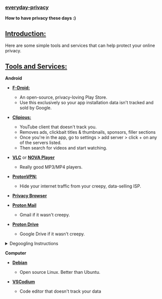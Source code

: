 ### [everyday-privacy](#)

**How to have privacy these days :)**

## [Introduction:](#)

Here are some simple tools and services that can help protect your online privacy.

## [Tools and Services:](#)

  **Android**
  
- **[F-Droid:](https://f-droid.org/en/)**
  - An open-source, privacy-loving Play Store.
  - Use this exclusively so your app installation data isn't tracked and sold by Google.

- **[Clipious:](https://f-droid.org/en/packages/com.github.lamarios.clipious/)**
  - YouTube client that doesn't track you.
  - Removes ads, clickbait titles & thumbnails, sponsors, filler sections
  - Once you're in the app, go to settings > add server > click + on any of the servers listed.
  - Then search for videos and start watching.

- **[VLC](https://f-droid.org/en/packages/org.videolan.vlc/)** or **[NOVA Player](https://f-droid.org/en/packages/org.courville.nova/)**
  - Really good MP3/MP4 players.

- **[ProtonVPN:](https://f-droid.org/en/packages/ch.protonvpn.android/)**
  - Hide your internet traffic from your creepy, data-selling ISP.

- **[Privacy Browser](https://f-droid.org/en/packages/com.stoutner.privacybrowser.standard/)**

- **[Proton Mail](https://account.proton.me/mail)**
  - Gmail if it wasn't creepy.

- **[Proton Drive](https://proton.me/drive)**
  - Google Drive if it wasn't creepy.


 
 <details>
  - **Degoogle Script:**
  - Removes most Google bloatware from your devices.
  - Google is known for being really privacy-invasive
  - Google wastes most of your device's storage
  - Almost all Google apps can be easily replaced with F-Droid alternatives
  - Bonus: this makes old phones run much faster!
   <summary>Degoogling Instructions</summary>
  
   
   1. [Install ADB on your laptop](https://www.xda-developers.com/install-adb-windows-macos-linux/)
   2. [Enable USB Debugging](https://developer.android.com/studio/debug/dev-options)
   3. Plug your phone into your laptop and hit "allow usb debugging"
   4. Paste this into a terminal
 
   ```
   adb uninstall --user 0 com.google.android.apps.accessibility.auditor
   adb uninstall --user 0 com.google.android.apps.accessibility.maui.actionblocks
   adb uninstall --user 0 com.google.android.marvin.talkback
   adb uninstall --user 0 com.google.android.projection.gearhead
   adb uninstall --user 0 com.google.android.embedded.projection
   adb uninstall --user 0 com.google.android.apps.work.clouddpc
   adb uninstall --user 0 com.google.android.webview
   adb uninstall --user 0 com.google.android.webview.beta
   adb uninstall --user 0 com.google.android.webview.canary
   adb uninstall --user 0 com.google.android.webview.dev
   adb uninstall --user 0 com.google.android.tvrecommendations
   adb uninstall --user 0 com.google.android.tvlauncher
   adb uninstall --user 0 com.google.android.leanbacklauncher
   adb uninstall --user 0 com.google.android.tv.remote.service
   adb uninstall --user 0 com.google.android.wearable.assistant
   adb uninstall --user 0 com.google.android.backdrop
   adb uninstall --user 0 com.google.android.apps.blogger
   adb uninstall --user 0 com.google.android.calculator
   adb uninstall --user 0 com.google.samples.apps.cardboarddemo
   adb uninstall --user 0 com.google.android.ims
   adb uninstall --user 0 com.chrome.beta
   adb uninstall --user 0 com.chrome.canary
   adb uninstall --user 0 com.chrome.dev
   adb uninstall --user 0 com.google.chromeremotedesktop
   adb uninstall --user 0 com.google.android.apps.mediashell
   adb uninstall --user 0 com.google.android.deskclock
   adb uninstall --user 0 com.androidx.compose.material.catalog
   adb uninstall --user 0 com.google.android.contacts
   adb uninstall --user 0 com.google.android.apps.audition
   adb uninstall --user 0 com.google.android.apps.village.boond
   adb uninstall --user 0 com.google.android.apps.restore
   adb uninstall --user 0 com.google.android.apps.pixelmigrate
   adb uninstall --user 0 com.google.android.apps.wifisetup.app
   adb uninstall --user 0 com.google.android.apps.wellbeing
   adb uninstall --user 0 com.google.android.apps.camera.poseidon
   adb uninstall --user 0 com.google.android.apps.kids.familylinkhelper
   adb uninstall --user 0 com.google.location.nearby.apps.fastpair.validator
   adb uninstall --user 0 com.google.android.apps.nbu.files
   adb uninstall --user 0 com.google.android.apps.photosgo
   adb uninstall --user 0 com.google.android.apps.automotive.gamesnacks
   adb uninstall --user 0 com.google.android.inputmethod.latin
   adb uninstall --user 0 com.google.android.gm
   adb uninstall --user 0 com.google.android.gm.lite
   adb uninstall --user 0 com.google.android.googlequicksearchbox
   adb uninstall --user 0 com.google.android.apps.enterprise.cpanel
   adb uninstall --user 0 com.google.android.apps.aiy
   adb uninstall --user 0 com.google.android.apps.giant
   adb uninstall --user 0 com.google.android.katniss
   adb uninstall --user 0 com.google.android.apps.cultural
   adb uninstall --user 0 com.google.android.apps.googleassistant
   adb uninstall --user 0 com.google.android.apps.assistant
   adb uninstall --user 0 com.google.android.apps.authenticator2
   adb uninstall --user 0 com.google.android.apps.automotive.templates.host
   adb uninstall --user 0 com.google.android.apps.automotive.inputmethod
   adb uninstall --user 0 com.google.android.calendar
   adb uninstall --user 0 com.google.android.apps.dynamite
   adb uninstall --user 0 com.android.chrome
   adb uninstall --user 0 com.google.android.apps.classroom
   adb uninstall --user 0 com.google.android.apps.cloudconsole
   adb uninstall --user 0 com.google.enterprise.topaz.mobile.android
   adb uninstall --user 0 com.google.android.apps.docs.editors.docs
   adb uninstall --user 0 com.google.android.apps.docs
   adb uninstall --user 0 com.google.earth
   adb uninstall --user 0 com.google.android.apps.kids.familylink
   adb uninstall --user 0 com.google.android.apps.tycho
   adb uninstall --user 0 com.google.android.apps.adm
   adb uninstall --user 0 com.google.android.apps.fitness
   adb uninstall --user 0 com.google.android.apps.searchlite
   adb uninstall --user 0 com.google.android.apps.health.research.studies
   adb uninstall --user 0 com.google.android.apps.chromecast.app
   adb uninstall --user 0 com.google.samples.apps.iosched
   adb uninstall --user 0 com.google.android.keep
   adb uninstall --user 0 com.google.ar.lens
   adb uninstall --user 0 com.google.android.apps.ads.homeservices
   adb uninstall --user 0 com.google.android.apps.maps
   adb uninstall --user 0 com.google.android.apps.mapslite
   adb uninstall --user 0 com.google.android.apps.tachyon
   adb uninstall --user 0 com.google.android.apps.meetings
   adb uninstall --user 0 com.google.android.apps.messaging
   adb uninstall --user 0 com.google.android.apps.magazines
   adb uninstall --user 0 com.google.android.apps.subscriptions.red
   adb uninstall --user 0 com.google.android.apps.paidtasks
   adb uninstall --user 0 com.google.android.apps.nbu.paisa.user
   adb uninstall --user 0 com.google.android.apps.photos
   adb uninstall --user 0 com.google.android.apps.wearables.maestro.companion
   adb uninstall --user 0 com.google.android.apps.wear.companion
   adb uninstall --user 0 com.google.android.wearable.watchface.rwf
   adb uninstall --user 0 com.google.android.wearable.fitbit.mcu.data
   adb uninstall --user 0 com.google.android.apps.books
   adb uninstall --user 0 com.google.android.apps.playconsole
   adb uninstall --user 0 com.google.android.play.games
   adb uninstall --user 0 com.google.android.gms
   adb uninstall --user 0 com.google.ar.core
   adb uninstall --user 0 com.google.android.apps.podcasts
   adb uninstall --user 0 com.google.android.apps.docs.editors.sheets
   adb uninstall --user 0 com.google.android.apps.docs.editors.slides
   adb uninstall --user 0 com.google.android.apps.helprtc
   adb uninstall --user 0 com.google.android.apps.tasks
   adb uninstall --user 0 com.google.android.apps.translate
   adb uninstall --user 0 com.google.android.videos
   adb uninstall --user 0 com.google.android.apps.googlevoice
   adb uninstall --user 0 com.google.android.apps.walletnfcrel
   adb uninstall --user 0 com.google.android.apps.healthdata
   adb uninstall --user 0 com.google.android.wearable.healthservices
   adb uninstall --user 0 com.google.android.apps.jam
   adb uninstall --user 0 com.google.android.tv
   adb uninstall --user 0 com.google.android.apps.cloud.cloudbi
   adb uninstall --user 0 com.google.android.apps.accessibility.reveal
   adb uninstall --user 0 com.google.android.apps.accessibility.magnifier
   adb uninstall --user 0 com.google.android.apps.motionsense.bridge
   adb uninstall --user 0 com.google.android.apps.navlite
   adb uninstall --user 0 com.google.android.apps.onlineinsightspanel
   adb uninstall --user 0 com.google.android.apps.safetyhub
   adb uninstall --user 0 com.google.android.dialer
   adb uninstall --user 0 com.google.android.apps.photos.scanner
   adb uninstall --user 0 com.google.android.GoogleCamera
   adb uninstall --user 0 com.google.android.apps.camera.services
   adb uninstall --user 0 com.google.android.apps.pixel.health
   adb uninstall --user 0 com.google.android.wearable.pixel.pdms
   adb uninstall --user 0 com.google.android.apps.baselinestudy
   adb uninstall --user 0 com.google.research.projectrelate
   adb uninstall --user 0 com.google.android.wearable.protolayout.renderer
   adb uninstall --user 0 com.google.android.apps.seekh
   adb uninstall --user 0 com.google.android.accessibility.reader
   adb uninstall --user 0 com.google.android.apps.recorder
   adb uninstall --user 0 com.google.android.apps.userpanel
   adb uninstall --user 0 com.google.android.apps.security.securityhub
   adb uninstall --user 0 com.google.android.euicc
   adb uninstall --user 0 com.niksoftware.snapseed
   adb uninstall --user 0 com.google.socratic
   adb uninstall --user 0 com.google.android.accessibility.soundamplifier
   adb uninstall --user 0 com.google.android.tts
   adb uninstall --user 0 com.google.android.accessibility.switchaccess
   adb uninstall --user 0 com.google.toontastic
   adb uninstall --user 0 com.google.android.tv
   adb uninstall --user 0 com.google.android.youtube
   adb uninstall --user 0 com.google.android.apps.youtube.producer
   adb uninstall --user 0 com.google.android.youtube.tv
   adb uninstall --user 0 com.google.android.apps.youtube.kids
   adb uninstall --user 0 com.google.android.youtube.tvkids
   adb uninstall --user 0 com.google.android.apps.youtube.music
   adb uninstall --user 0 com.google.android.youtube.tvmusic
   adb uninstall --user 0 com.google.android.apps.youtube.music.pwa
   adb uninstall --user 0 com.google.android.apps.youtube.creator
   adb uninstall --user 0 com.google.android.apps.youtube.unplugged
   adb uninstall --user 0 com.google.android.youtube.tvunplugged
   ```
  
  </details>

  **Computer**
  
  - [**Debian**](https://www.wikihow.com/Install-Debian)
    - Open source Linux. Better than Ubuntu. 

  - [**VSCodium**](https://vscodium.com/#install)
     - Code editor that doesn't track your data
